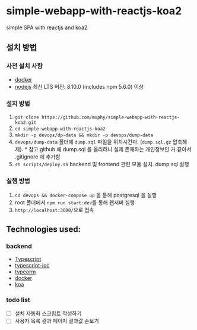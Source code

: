 # simple-webapp-with-reactjs-koa2
simple SPA with reactjs and koa2

## 설치 방법

### 사전 설치 사항
* [docker](https://www.docker.com/community-edition)
* [nodejs](https://nodejs.org/ko/download/) 최신 LTS 버전: 8.10.0 (includes npm 5.6.0) 이상

### 설치 방법
1. `git clone https://github.com/muphy/simple-webapp-with-reactjs-koa2.git`
2. `cd simple-webapp-with-reactjs-koa2`
3. `mkdir -p devops/dp-data && mkdir -p devops/dump-data`
4. `devops/dump-data` 폴더에 `dump.sql` 파일을 위치시킨다. (`dump.sql.gz` 압축해제). * 참고 github 에 dump.sql 를 올리려니 실제 존재하는 개인정보인 거 같아서 .gitignore 에 추가함
5. `sh scripts/deploy.sh` backend 및 frontend 관련 모듈 설치. dump.sql 실행

### 실행 방법
1. `cd devops && docker-compose up` 을 통해 postgresql 을 실행
2. root 폴더에서 `npm run start:dev`를 통해 웹서버 실행
3. `http://localhost:3000/`으로 접속

## Technologies used:

### backend
* [Typescript](https://www.typescriptlang.org/)
* [typescript-ioc](https://www.npmjs.com/package/typescript-ioc)
* [typeorm](https://www.npmjs.com/package/typeorm)
* [docker](https://www.docker.com/)
* [koa](https://www.npmjs.com/package/koa)

### todo list
- [ ] 설치 자동화 스크립트 작성하기
- [ ] 사용자 목록 결과 페이지 결과값 손보기